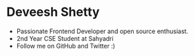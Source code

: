 # Deveesh Shetty

- Passionate Frontend Developer and open source enthusiast.
- 2nd Year CSE Student at Sahyadri
- Follow me on GitHub and Twitter :)

